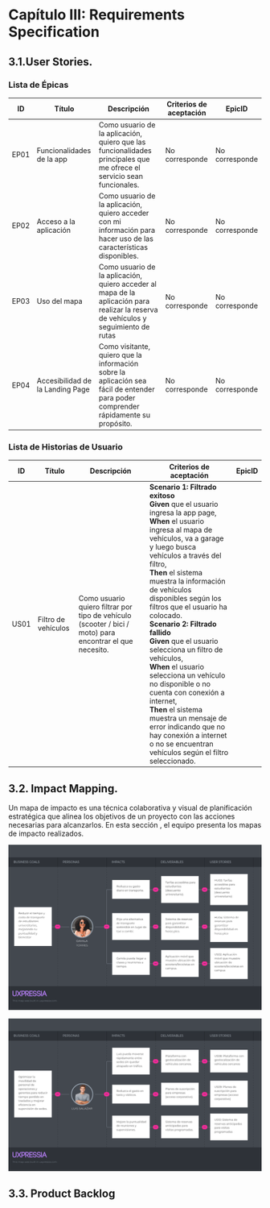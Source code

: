 # Capítulo III: Requirements Specification

## 3.1.User Stories.

### Lista de Épicas

| ID   | Título                                       | Descripción                                                                                                                                                          | Criterios de aceptación | EpicID         |
|------|----------------------------------------------|----------------------------------------------------------------------------------------------------------------------------------------------------------------------|-------------------------|----------------|
| EP01 | Funcionalidades de la app             | Como usuario de la aplicación, quiero que las funcionalidades principales que me ofrece el servicio sean funcionales.                                  | No corresponde          | No corresponde |
| EP02 | Acceso a la aplicación                  | Como usuario de la aplicación, quiero acceder con mi información para hacer uso de las características disponibles.                                                                   | No corresponde          | No corresponde |
| EP03 | Uso del mapa                      | Como usuario de la aplicación, quiero acceder al mapa de la aplicación para realizar la reserva de vehículos y seguimiento de rutas                                                  | No corresponde          | No corresponde |
| EP04 | Accesibilidad de la Landing Page        | Como visitante, quiero que la información sobre la aplicación sea fácil de entender para poder comprender rápidamente su propósito. | No corresponde          | No corresponde |

### Lista de Historias de Usuario

| ID   | Título                                                                | Descripción                                                                                                  | Criterios de aceptación                                                                                                                                                                                                                                                                                                                                                                                                                                                                                                                                                                         | EpicID |
|------|-----------------------------------------------------------------------|--------------------------------------------------------------------------------------------------------------|-------------------------------------------------------------------------------------------------------------------------------------------------------------------------------------------------------------------------------------------------------------------------------------------------------------------------------------------------------------------------------------------------------------------------------------------------------------------------------------------------------------------------------------------------------------------------------------------------|--------|
| US01 |Filtro de vehículos                     | Como usuario quiero filtrar por tipo de vehículo (scooter / bici / moto) para encontrar el que necesito. | **Scenario 1: Filtrado exitoso** <br> **Given** que el usuario ingresa la app page, <br> **When** el usuario ingresa al mapa de vehículos, va a garage y luego busca vehículos a través del filtro, <br> **Then** el sistema muestra la información de vehículos disponibles según los filtros que el usuario ha colocado. <br> **Scenario 2: Filtrado fallido** <br> **Given** que el usuario selecciona un filtro de vehículos, <br> **When** el usuario selecciona un vehículo no disponible o no cuenta con conexión a internet, <br> **Then** el sistema muestra un mensaje de error indicando que no hay conexión a internet o no se encuentran vehículos según el filtro seleccionado.                                                                        


## 3.2. Impact Mapping.

Un mapa de impacto es una técnica colaborativa y visual de planificación estratégica que alinea los objetivos de un proyecto con las acciones necesarias para alcanzarlos. En esta sección , el equipo presenta los mapas de impacto realizados.



![User Persona](/assets/chapter03/Impact%20map%203.png)

![User Persona](/assets/chapter03/Impact%20map%202%20(1).png)


## 3.3. Product Backlog

